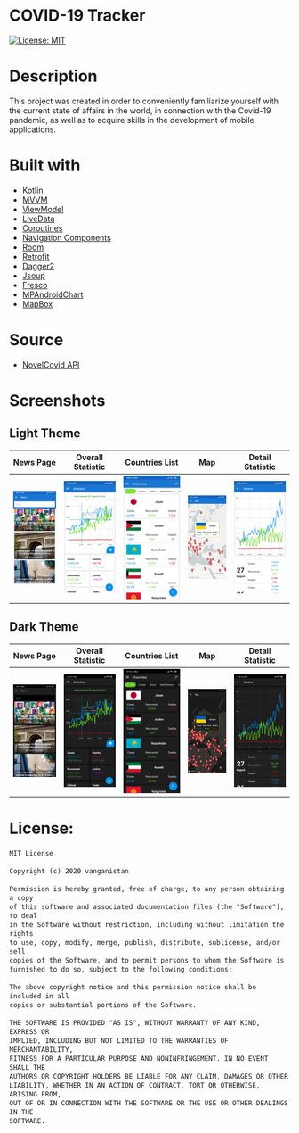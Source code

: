 # COVID-19 Tracker

[![License: MIT](https://img.shields.io/badge/License-MIT-yellow.svg)](https://opensource.org/licenses/MIT)

# Description 
This project was created in order to conveniently familiarize yourself with the current state of affairs in the world, in connection with the Covid-19 pandemic, as well as to acquire skills in the development of mobile applications.

# Built with
* [Kotlin](https://developer.android.com/kotlin)
* [MVVM](https://developer.android.com/jetpack/guide)
* [ViewModel](https://developer.android.com/topic/libraries/architecture/viewmodel)
* [LiveData](https://developer.android.com/topic/libraries/architecture/livedata)
* [Coroutines](https://kotlinlang.org/docs/reference/coroutines-overview.html)
* [Navigation Components](https://developer.android.com/guide/navigation/)
* [Room](https://developer.android.com/topic/libraries/architecture/room)
* [Retrofit](https://square.github.io/retrofit/)
* [Dagger2](https://dagger.dev/dev-guide/)
* [Jsoup](https://jsoup.org/)
* [Fresco](https://github.com/facebook/fresco)
* [MPAndroidChart](https://github.com/PhilJay/MPAndroidChart)
* [MapBox](https://docs.mapbox.com/android/maps/overview/)

# Source
* [NovelCovid API](https://corona.lmao.ninja/)

# Screenshots

## Light Theme
News Page  |  Overall Statistic  |  Countries List  |  Map  |  Detail Statistic  
:-------------------------:|:-------------------------:|:-------------------------:|:-------------------------:|:-------------------------:
![image](git_media/screenshot_1_light.jpg)  | ![image](git_media/screenshot_2_light.jpg)  |![image](git_media/screenshot_3_light.jpg)  | ![image](git_media/screenshot_4_light.jpg)  | ![image](git_media/screenshot_5_light.jpg) 

## Dark Theme
News Page  |  Overall Statistic  |  Countries List  |  Map  |  Detail Statistic  
:-------------------------:|:-------------------------:|:-------------------------:|:-------------------------:|:-------------------------:
![image](git_media/screenshot_1_dark.jpg)  | ![image](git_media/screenshot_2_dark.jpg)  |![image](git_media/screenshot_3_dark.jpg)  | ![image](git_media/screenshot_4_dark.jpg)  | ![image](git_media/screenshot_5_dark.jpg) 

# License:
```
MIT License

Copyright (c) 2020 vanganistan

Permission is hereby granted, free of charge, to any person obtaining a copy
of this software and associated documentation files (the "Software"), to deal
in the Software without restriction, including without limitation the rights
to use, copy, modify, merge, publish, distribute, sublicense, and/or sell
copies of the Software, and to permit persons to whom the Software is
furnished to do so, subject to the following conditions:

The above copyright notice and this permission notice shall be included in all
copies or substantial portions of the Software.

THE SOFTWARE IS PROVIDED "AS IS", WITHOUT WARRANTY OF ANY KIND, EXPRESS OR
IMPLIED, INCLUDING BUT NOT LIMITED TO THE WARRANTIES OF MERCHANTABILITY,
FITNESS FOR A PARTICULAR PURPOSE AND NONINFRINGEMENT. IN NO EVENT SHALL THE
AUTHORS OR COPYRIGHT HOLDERS BE LIABLE FOR ANY CLAIM, DAMAGES OR OTHER
LIABILITY, WHETHER IN AN ACTION OF CONTRACT, TORT OR OTHERWISE, ARISING FROM,
OUT OF OR IN CONNECTION WITH THE SOFTWARE OR THE USE OR OTHER DEALINGS IN THE
SOFTWARE.
```
